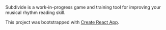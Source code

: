 Subdivide is a work-in-progress game and training tool for improving your musical rhythm reading skill.

This project was bootstrapped with [Create React App](https://github.com/facebookincubator/create-react-app).